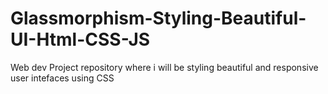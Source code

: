 # Glassmorphism-Styling-Beautiful-UI-Html-CSS-JS

Web dev Project repository where i will be styling beautiful and responsive user intefaces using CSS
